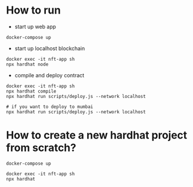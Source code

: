 # How to run
* start up web app
```shell
docker-compose up
```

* start up localhost blockchain
```shell
docker exec -it nft-app sh
npx hardhat node
```

* compile and deploy contract
```shell
docker exec -it nft-app sh
npx hardhat compile
npx hardhat run scripts/deploy.js --network localhost

# if you want to deploy to mumbai
npx hardhat run scripts/deploy.js --network localhost
```

# How to create a new hardhat project from scratch?
```shell
docker-compose up
```

```shell
docker exec -it nft-app sh
npx hardhat
```